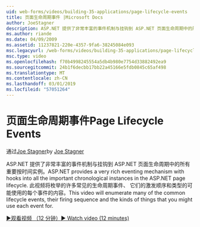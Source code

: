 ```yaml
---
uid: web-forms/videos/building-35-applications/page-lifecycle-events
title: 页面生命周期事件 |Microsoft Docs
author: JoeStagner
description: ASP.NET 提供了非常丰富的事件机制与挂钩到 ASP.NET 页面生命周期中的所有重要按时间实例。 此视频将枚举...
ms.author: riande
ms.date: 04/09/2009
ms.assetid: 11237821-220e-4357-9fa6-38245084e093
msc.legacyurl: /web-forms/videos/building-35-applications/page-lifecycle-events
msc.type: video
ms.openlocfilehash: f70b4998245554a5db4b980e7754d33882492ea9
ms.sourcegitcommit: 24b1f6decbb17bb22a45166e5fdb0845c65af498
ms.translationtype: MT
ms.contentlocale: zh-CN
ms.lasthandoff: 03/01/2019
ms.locfileid: "57051264"
---
```

<a name="page-lifecycle-events"></a><span data-ttu-id="fbbe3-104">页面生命周期事件</span><span class="sxs-lookup"><span data-stu-id="fbbe3-104">Page Lifecycle Events</span></span>
====================
<span data-ttu-id="fbbe3-105">通过[Joe Stagner](https://github.com/JoeStagner)</span><span class="sxs-lookup"><span data-stu-id="fbbe3-105">by [Joe Stagner](https://github.com/JoeStagner)</span></span>

<span data-ttu-id="fbbe3-106">ASP.NET 提供了非常丰富的事件机制与挂钩到 ASP.NET 页面生命周期中的所有重要按时间实例。</span><span class="sxs-lookup"><span data-stu-id="fbbe3-106">ASP.NET provides a very rich eventing mechanism with hooks into all the important chronological instances in the ASP.NET page lifecycle.</span></span> <span data-ttu-id="fbbe3-107">此视频将枚举的许多常见的生命周期事件、 它们的激发顺序和类型的可能使用的每个事件的内容。</span><span class="sxs-lookup"><span data-stu-id="fbbe3-107">This video will enumerate many of the common lifecycle events, their firing sequence and the kinds of things that you might use each event for.</span></span>

[<span data-ttu-id="fbbe3-108">&#9654;观看视频 （12 分钟）</span><span class="sxs-lookup"><span data-stu-id="fbbe3-108">&#9654; Watch video (12 minutes)</span></span>](https://channel9.msdn.com/Blogs/ASP-NET-Site-Videos/page-lifecycle-events)
